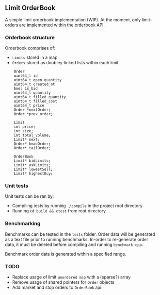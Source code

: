## Limit OrderBook

A simple limit orderbook implementation (WIP). At the moment, only limit-orders
are implemented within the orderbook API.

### Orderbook structure
Orderbook comprises of:
- `Limits` stored in a map
- `Orders` stored as doubley-linked lists within each limit

```
    Order
    uint64_t id
    uint64_t open_quantity
    uint64_t created_at
    bool is_bid
    uint64_t quantity
    uint64_t filled_quantity
    uint64_t filled_cost
    uint64_t price
    Order *nextOrder;
    Order *prev_order;

    Limit
    int price;
    int size;
    int total_volume;
    Limit* next;
    Order* headOrder;
    Order* tailOrder;

    OrderBook
    Limit* bidLimits;
    Limit* askLimits;
    Limit* lowestSell;
    Limit* highestBuy;
```

### Unit tests
Unit tests can be ran by:
- Compiling tests by running `./compile` in the project root directory
- Running `cd build && ctest` from root directory

### Benchmarking
Benchmarks can be tested in the `tests` folder. Order data will be generated as
a text file prior to running benchmarks. In-order to re-generate order data, it
must be deleted before compiling and running `benchmark.cpp`.

Benchmark order data is generated within a specified range.

### TODO
- Replace usage of limit `unordered map` with a (sparse?) array
- Remove usage of shared pointers for `Order` objects
- Add market and stop orders to `OrderBook` api

